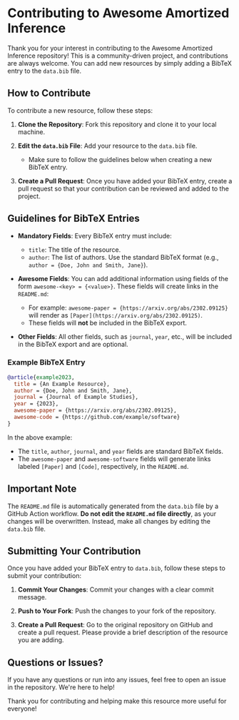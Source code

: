 # Contributing to Awesome Amortized Inference

Thank you for your interest in contributing to the Awesome Amortized Inference repository! This is a community-driven project, and contributions are always welcome. You can add new resources by simply adding a BibTeX entry to the `data.bib` file.

## How to Contribute

To contribute a new resource, follow these steps:

1. **Clone the Repository**: Fork this repository and clone it to your local machine.

2. **Edit the `data.bib` File**: Add your resource to the `data.bib` file.

   - Make sure to follow the guidelines below when creating a new BibTeX entry.

3. **Create a Pull Request**: Once you have added your BibTeX entry, create a pull request so that your contribution can be reviewed and added to the project.

## Guidelines for BibTeX Entries

- **Mandatory Fields**: Every BibTeX entry must include:

  - `title`: The title of the resource.
  - `author`: The list of authors. Use the standard BibTeX format (e.g., `author = {Doe, John and Smith, Jane}`).

- **Awesome Fields**: You can add additional information using fields of the form `awesome-<key> = {<value>}`. These fields will create links in the `README.md`:

  - For example: `awesome-paper = {https://arxiv.org/abs/2302.09125}` will render as `[Paper](https://arxiv.org/abs/2302.09125)`.
  - These fields will **not** be included in the BibTeX export.

- **Other Fields**: All other fields, such as `journal`, `year`, etc., will be included in the BibTeX export and are optional.

### Example BibTeX Entry

```bibtex
@article{example2023,
  title = {An Example Resource},
  author = {Doe, John and Smith, Jane},
  journal = {Journal of Example Studies},
  year = {2023},
  awesome-paper = {https://arxiv.org/abs/2302.09125},
  awesome-code = {https://github.com/example/software}
}
```

In the above example:

- The `title`, `author`, `journal`, and `year` fields are standard BibTeX fields.
- The `awesome-paper` and `awesome-software` fields will generate links labeled `[Paper]` and `[Code]`, respectively, in the `README.md`.

## Important Note

The `README.md` file is automatically generated from the `data.bib` file by a GitHub Action workflow. **Do not edit the `README.md` file directly**, as your changes will be overwritten. Instead, make all changes by editing the `data.bib` file.

## Submitting Your Contribution

Once you have added your BibTeX entry to `data.bib`, follow these steps to submit your contribution:

1. **Commit Your Changes**: Commit your changes with a clear commit message.

2. **Push to Your Fork**: Push the changes to your fork of the repository.

3. **Create a Pull Request**: Go to the original repository on GitHub and create a pull request. Please provide a brief description of the resource you are adding.

## Questions or Issues?

If you have any questions or run into any issues, feel free to open an issue in the repository. We're here to help!

Thank you for contributing and helping make this resource more useful for everyone!

